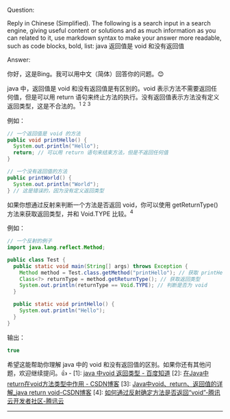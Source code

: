 Question:

Reply in Chinese (Simplified).
The following is a search input in a search engine, giving useful content or solutions and as much information as you can related to it, use markdown syntax to make your answer more readable, such as code blocks, bold, list:
java 返回值是 void 和没有返回值

Answer:

你好，这是Bing。我可以用中文（简体）回答你的问题。😊

java 中，返回值是 void 和没有返回值是有区别的。void 表示方法不需要返回任何值，但是可以用 return 语句来终止方法的执行。没有返回值表示方法没有定义返回类型，这是不合法的。<sup>1</sup> <sup>2</sup> <sup>3</sup>

例如：

```java
// 一个返回值是 void 的方法
public void printHello() {
  System.out.println("Hello");
  return; // 可以用 return 语句来结束方法，但是不返回任何值
}

// 一个没有返回值的方法
public printWorld() {
  System.out.println("World");
} // 这是错误的，因为没有定义返回类型
```

如果你想通过反射来判断一个方法是否返回 void，你可以使用 getReturnType() 方法来获取返回类型，并和 Void.TYPE 比较。<sup>4</sup>

例如：

```java
// 一个反射的例子
import java.lang.reflect.Method;

public class Test {
  public static void main(String[] args) throws Exception {
    Method method = Test.class.getMethod("printHello"); // 获取 printHello 方法
    Class<?> returnType = method.getReturnType(); // 获取返回类型
    System.out.println(returnType == Void.TYPE); // 判断是否为 void
  }

  public static void printHello() {
    System.out.println("Hello");
  }
}
```

输出：

```java
true
```

希望这能帮助你理解 java 中的 void 和没有返回值的区别。如果你还有其他问题，欢迎继续提问。👍
\-
\[1]: [java 中void 返回类型 - 百度知道](https://zhidao.baidu.com/question/175512244016482124.html)
\[2]: [在Java中return在void方法类型中作用 - CSDN博客](https://blog.csdn.net/weixin_62838185/article/details/122436702)
\[3]: [Java中void、return、返回值的详解_java return void-CSDN博客](https://blog.csdn.net/cxf8881/article/details/76910646)
\[4]: [如何通过反射确定方法是否返回“void”-腾讯云开发者社区-腾讯云](https://cloud.tencent.com/developer/ask/sof/112543)

<hr/>

